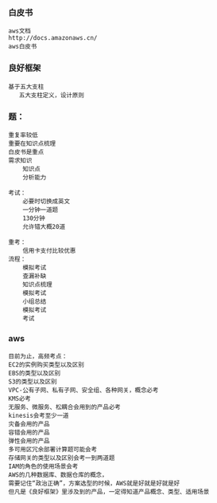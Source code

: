 ### 白皮书
    aws文档
    http://docs.amazonaws.cn/
    aws白皮书
### 良好框架
    基于五大支柱
       五大支柱定义，设计原则
      
### 题：
    重复率较低
    重要在知识点梳理
    白皮书是重点
    需求知识
        知识点
        分析能力
      
    考试：
        必要时切换成英文
        一分钟一道题
        130分钟
        允许错大概20道

    重考：
        信用卡支付比较优惠
    流程：
        模拟考试
        查漏补缺
        知识点梳理
        模拟考试
        小组总结
        模拟考试
        考试
###  aws       
    目前为止，高频考点：
    EC2的实例购买类型以及区别
    EBS的类型以及区别
    S3的类型以及区别
    VPC-公有子网、私有子网、安全组、各种网关，概念必考
    KMS必考
    无服务、微服务、松耦合会用到的产品必考
    kinesis会考至少一道
    灾备会用的产品
    容错会用的产品
    弹性会用的产品
    多可用区冗余部署计算题可能会考
    存储网关的类型以及区别会考一到两道题
    IAM的角色的使用场景会考
    AWS的几种数据库、数据仓库的概念，
    需要记住“政治正确”，方案选型的时候，AWS就是好就是好就是好
    但凡是《良好框架》里涉及到的产品，一定得知道产品概念、类型、适用场景